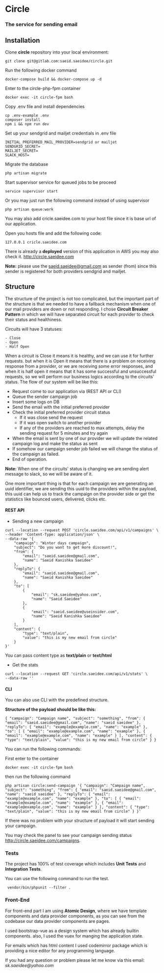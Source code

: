 # Circle

### The service for sending email

Installation
------------
Clone **circle** repository into your local environment:

```
git clone git@gitlab.com:saeid.saeidee/circle.git 
```

Run the following docker command

```
docker-compose build && docker-compose up -d
```

Enter to the circle-php-fpm container

```
docker exec -it circle-fpm bash
```
Copy .env file and install dependencies
```
cp .env-example .env
composer install
npm i && npm run dev
```
Set up your sendgrid and mailjet credentials in .env file
```
INITIAL_PREFERRED_MAIL_PROVIDER=sendgrid or mailjet
SENDGRID_SECRET=
MAILJET_SECRET=
SLACK_HOST=
```
Migrate the database
```
php artisan migrate
```
Start supervisor service for queued jobs to be proceed
```
service supervisor start
```
Or you may just run the following command instead of using supervisor
```
php artisan queue:work
```
You may also add cricle.saeidee.com to your host file since it is base url of our application.

Open you hosts file and add the following code:
```
127.0.0.1 cricle.saeidee.com
```

There is already a __deployed__ version of this application in AWS you may also check it.
http://circle.saeidee.com

__Note:__ please use the saeid.saeidee@gmail.com as sender (from) since this sender is registered for both 
providers sendgrid and mailjet.

Structure
------------
The structure of the project is not too complicated, but the important part of the structure is that we needed to 
have a fallback mechanism when one of our mail providers are down or not responding.
I chose __Circuit Breaker Pattern__ in which we will have separated circuit for each provider to check their status and healthiness. 

Circuits will have 3 statuses:

    - Close
    - Open
    - Half Open

When a circuit is Close it means it is healthy, and we can use it for further requests.
but when it is Open it means that there is a problem on receiving response from a provider, or we are receiving
some error responses, and when it is half open it means that it has some successful and unsuccessful requests,
so we will perform our business logics according to the circuits' status.
The flow of our system will be like this:

 - Request come to our application via (REST API or CLI)
 - Queue the sender campaign job
 - Insert some logs on DB 
 - Send the email with the initial preferred provider
 - Check the initial preferred provider circuit status
    - If it was close send the request
    - If it was open switch to another provider
    - If any of the providers are reached to max attempts, delay the sending request for 5 minutes and try again
 - When the email is sent by one of our provider we will update the related campaign log and make the status
as sent
 - If somehow our campaign sender job failed we will change the status of the campaign as failed.
 - End of operation.

__Note:__ When one of the circuits' status is changing we are sending alert message to slack, so we will be aware of it.

One more important thing is that for each campaign we are generating an uuid identifier, we are sending this uuid to 
the providers within the payload, this uuid can help us to track the campaign on the provider side or get 
the statistics like bounced users, delivered, clicks etc.

#### REST API

 - Sending a new campaign
 
```
curl --location --request POST 'circle.saeidee.com/api/v1/campaigns' \
--header 'Content-Type: application/json' \
--data-raw '{
    "campaign": "Winter days campaign",
    "subject": "Do you want to get more discount!",
    "from": {
        "email": "saeid.saeidee@gmail.com",
        "name": "Saeid Kanishka Saeidee"
    },
    "replyTo": {
        "email": "saeid.saeidee@gmail.com",
        "name": "Saeid Kanishka Saeidee"
    },
    "to": [
        {
            "email": "sk.saeidee@yahoo.com",
            "name": "Saeid Saeidee"
        },
        {
            "email": "saeid.saeidee@useinsider.com",
            "name": "Saeid Kanishka Saeidee"
        }
    ],
    "content": {
        "type": "text/plain",
        "value": "this is my new email from circle"
    }
}'
```
You can pass content type as __text/plain__ or __text/html__

 - Get the stats
```
curl --location --request GET 'circle.saeidee.com/api/v1/stats' \
--data-raw ''
```

#### CLI

You can also use CLI with the predefined structure.

__Structure of the payload should be like this:__

```
{ "campaign": "Campaign name", "subject": "something", "from": { "email": "saeid.saeidee@gmail.com", "name": "saeid saeidee" }, "replyTo": { "email": "example@example.com", "name": "example" }, "to": [ { "email": "example@example.com", "name": "example" }, { "email": "example@example.com", "name": "example" } ], "content": { "type": "text/plain", "value": "this is my new email from circle" } }
```
You can run the following commands:

First enter to the container
```
docker exec -it circle-fpm bash
```
then run the following command
```
php artisan circle:send-campaign '{ "campaign": "Campaign name", "subject": "something", "from": { "email": "saeid.saeidee@gmail.com", "name": "saeid saeidee" }, "replyTo": { "email": "example@example.com", "name": "example" }, "to": [ { "email": "example@example.com", "name": "example" }, { "email": "example@example.com", "name": "example" } ], "content": { "type": "text/plain", "value": "this is my new email from circle" } }'
```

If there was no problem with your structure of payload it will start sending your campaign.

You may check the panel to see your campaign sending status http://circle.saeidee.com/campaigns.


### Tests

The project has 100% of test coverage which includes __Unit Tests__ and __Integration Tests__.

You can use the following command to run the test.
```
 vendor/bin/phpunit --filter .
```

### Front-End
For front-end part I am using __Atomic Design__, where we have template components and data provider components,
as you can see from the codebase our data provider components are pages.

I used bootstrap-vue as a design system which has already builtin components. also, I used the vuex for manging the 
application state.

For emails which has html content I used codemirror package which is providing a nice editor for any programming
language.

If you had any question or problem please let me know via this email: _sk.saeidee@yahoo.com_

